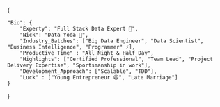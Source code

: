 {

	"Bio": {
		"Experty": "Full Stack Data Expert 🔭",
		"Nick": "Data Yoda 🤔",
		"Industry_Batches": ["Big Data Engineer", "Data Scientist", "Business Intelligence", "Programmer" ⚡],
		"Productive_Time" : "All Night & Half Day", 
		"Highlights": ["Certified Professional", "Team Lead", "Project Delivery Expertise", "Sportsmanship in work"],
		"Development_Approach": ["Scalable", "TDD"],
		"Luck" : ["Young Entrepreneur 😄", "Late Marriage"]
	}
	
}
